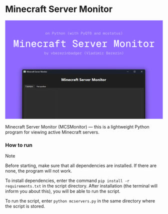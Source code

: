 # Minecraft Server Monitor

![Splash](https://github.com/vberezinbadger/mcsmonitor/blob/8e3c46f51ecd6234f8235f98830c58f176da66e4/assets/splash.png)

Minecraft Server Monitor (MCSMonitor) — this is a lightweight Python program for viewing active Minecraft servers.

### How to run

> [!NOTE]
> Before starting, make sure that all dependencies are installed. If there are none, the program will not work.

To install dependencies, enter the command `pip install -r requirements.txt` in the script directory. After installation (the terminal will inform you about this), you will be able to run the script.

To run the script, enter `python mcservers.py` in the same directory where the script is stored.
